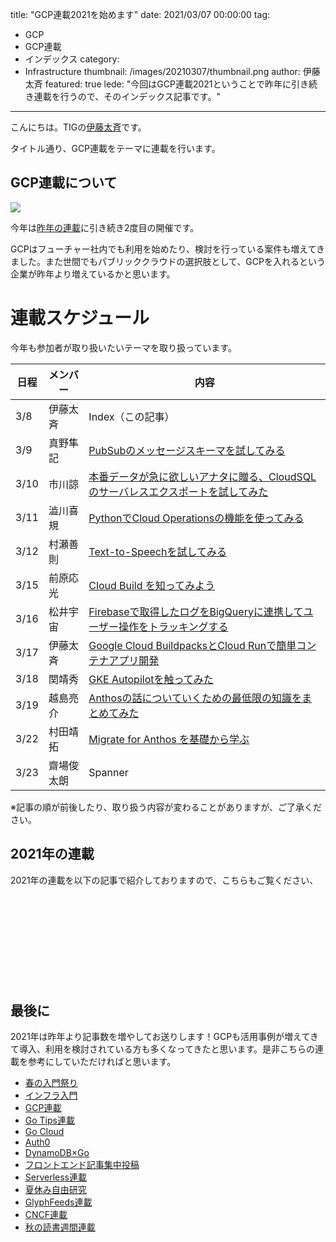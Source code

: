 title: "GCP連載2021を始めます"
date: 2021/03/07 00:00:00
tag:
  - GCP
  - GCP連載
  - インデックス
category:
  - Infrastructure
thumbnail: /images/20210307/thumbnail.png
author: 伊藤太斉
featured: true
lede: "今回はGCP連載2021ということで昨年に引き続き連載を行うので、そのインデックス記事です。"
---

こんにちは。TIGの[伊藤太斉](https://twitter.com/kaedemalu)です。

タイトル通り、GCP連載をテーマに連載を行います。

## GCP連載について

<img src="/images/20210307/gcp_global.png">

今年は[昨年の連載](/tags/GCP連載/)に引き続き2度目の開催です。

GCPはフューチャー社内でも利用を始めたり、検討を行っている案件も増えてきました。また世間でもパブリッククラウドの選択肢として、GCPを入れるという企業が昨年より増えているかと思います。

# 連載スケジュール

今年も参加者が取り扱いたいテーマを取り扱っています。

| 日程 | メンバー | 内容 |
| ---- | -------- | ---------- |
| 3/8  | 伊藤太斉 | Index（この記事） |
| 3/9  | 真野隼記 | [PubSubのメッセージスキーマを試してみる](/articles/20210309/) |
| 3/10 | 市川諒   | [本番データが急に欲しいアナタに贈る、CloudSQLのサーバレスエクスポートを試してみた](/articles/20210310/) |
| 3/11 | 澁川喜規 | [PythonでCloud Operationsの機能を使ってみる](/articles/20210311/) |
| 3/12 | 村瀬善則 | [Text-to-Speechを試してみる](/articles/20210312/) |
| 3/15 | 前原応光 | [Cloud Build を知ってみよう](/articles/20210315/) |
| 3/16 | 松井宇宙 | [Firebaseで取得したログをBigQueryに連携してユーザー操作をトラッキングする](/articles/20210316/) |
| 3/17 | 伊藤太斉 | [Google Cloud BuildpacksとCloud Runで簡単コンテナアプリ開発](/articles/20210317/) |
| 3/18 | 関靖秀   | [GKE Autopilotを触ってみた](/articles/20210318/) |
| 3/19 | 越島亮介 | [Anthosの話についていくための最低限の知識をまとめてみた](/articles/20210319/) |
| 3/22 | 村田靖拓 | [Migrate for Anthos を基礎から学ぶ](/articles/20210322/) |
| 3/23 | 齋場俊太朗 | Spanner |

※記事の順が前後したり、取り扱う内容が変わることがありますが、ご了承ください。

## 2021年の連載

2021年の連載を以下の記事で紹介しておりますので、こちらもご覧ください、

<div class="iframely-embed"><div class="iframely-responsive" style="height: 140px; padding-bottom: 0;"><a href="https://future-architect.github.io/articles/20210118/index.html" data-iframely-url="//cdn.iframe.ly/4PM4Q7E"></a></div></div><script async src="//cdn.iframe.ly/embed.js" charset="utf-8"></script>

## 最後に

2021年は昨年より記事数を増やしてお送りします！GCPも活用事例が増えてきて導入、利用を検討されている方も多くなってきたと思います。是非こちらの連載を参考にしていただければと思います。

* [春の入門祭り](https://future-architect.github.io/articles/20200529/)
* [インフラ入門](/tags/%E3%82%A4%E3%83%B3%E3%83%95%E3%83%A9%E5%85%A5%E9%96%80/)
* [GCP連載](/tags/GCP%E9%80%A3%E8%BC%89/)
* [Go Tips連載](/tags/GoTips%E9%80%A3%E8%BC%89/)
* [Go Cloud](/tags/GoCDK/)
* [Auth0](/tags/Auth0/)
* [DynamoDB×Go](/tags/DynamoDB%C3%97Go/)
* [フロントエンド記事集中投稿](/tags/%E3%83%95%E3%83%AD%E3%83%B3%E3%83%88%E3%82%A8%E3%83%B3%E3%83%89%E8%A8%98%E4%BA%8B%E9%9B%86%E4%B8%AD%E6%8A%95%E7%A8%BF/)
* [Serverless連載](/tags/Serverless%E9%80%A3%E8%BC%89/)
* [夏休み自由研究](/tags/夏休み自由研究/)
* [GlyphFeeds連載](/tags/GlyphFeeds/)
* [CNCF連載](/tags/CNCF/)
* [秋の読書週間連載](/articles/20201026/)

